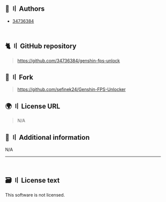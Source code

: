 <!-- [[> SEO
###### Number: 2.3

###### Title: FPS Unlocker License - Stella Mod Documentation
###### Description:
###### Tags: fps unlocker license
###### Canonical: /genshin-impact-reshade/docs?page=license_stella
]]> -->

## 👥 〢 Authors
- [34736384](https://github.com/34736384)
<div style="padding-bottom:13px"></div>

[//]: # (## Contributors)
[//]: # (- N/A)

## 🐈 〢 GitHub repository
> https://github.com/34736384/genshin-fps-unlock

## 🍴 〢 Fork
> https://github.com/sefinek24/Genshin-FPS-Unlocker

## 🌍 〢 License URL
> N/A

## 📝 〢 Additional information
N/A

---------------------------------------------------------------------------------------------------------------------------------------------------------------------------------

<br>

## 🗃️ 〢 License text
This software is not licensed.